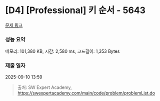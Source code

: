 # [D4] [Professional] 키 순서 - 5643 

[문제 링크](https://swexpertacademy.com/main/code/problem/problemDetail.do?contestProbId=AWXQsLWKd5cDFAUo) 

### 성능 요약

메모리: 101,380 KB, 시간: 2,580 ms, 코드길이: 1,353 Bytes

### 제출 일자

2025-09-10 13:59



> 출처: SW Expert Academy, https://swexpertacademy.com/main/code/problem/problemList.do